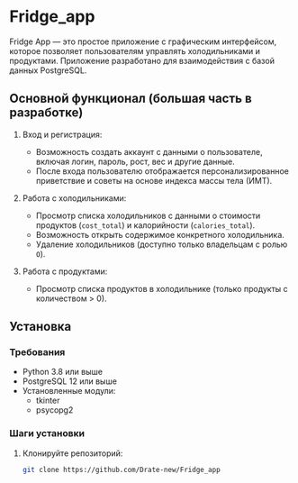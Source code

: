# Fridge_app
Fridge App — это простое приложение с графическим интерфейсом, которое позволяет пользователям управлять холодильниками и продуктами. Приложение разработано для взаимодействия с базой данных PostgreSQL.

## Основной функционал (большая часть в разработке)

1. Вход и регистрация:
   - Возможность создать аккаунт с данными о пользователе, включая логин, пароль, рост, вес и другие данные.
   - После входа пользователю отображается персонализированное приветствие и советы на основе индекса массы тела (ИМТ).

2. Работа с холодильниками:
   - Просмотр списка холодильников с данными о стоимости продуктов (`cost_total`) и калорийности (`calories_total`).
   - Возможность открыть содержимое конкретного холодильника.
   - Удаление холодильников (доступно только владельцам с ролью `O`).

3. Работа с продуктами:
   - Просмотр списка продуктов в холодильнике (только продукты с количеством > 0).

## Установка

### Требования
- Python 3.8 или выше
- PostgreSQL 12 или выше
- Установленные модули:
  - tkinter
  - psycopg2

### Шаги установки
1. Клонируйте репозиторий:
   ```bash
   git clone https://github.com/Drate-new/Fridge_app
